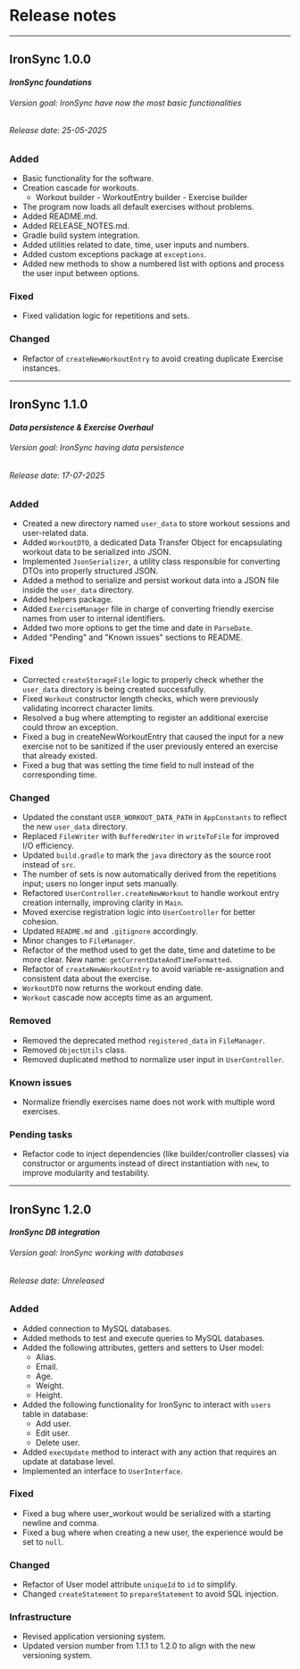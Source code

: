 # Release notes

---

## IronSync 1.0.0

#### *IronSync foundations*
###### Version goal: IronSync have now the most basic functionalities
###### Release date: *25-05-2025*

### Added
- Basic functionality for the software.
- Creation cascade for workouts.
  - Workout builder - WorkoutEntry builder - Exercise builder
- The program now loads all default exercises without problems.
- Added README.md.
- Added RELEASE_NOTES.md.
- Gradle build system integration.
- Added utilities related to date, time, user inputs and numbers.
- Added custom exceptions package at `exceptions`.
- Added new methods to show a numbered list with options and process the user input between options.

### Fixed
- Fixed validation logic for repetitions and sets.

### Changed
- Refactor of `createNewWorkoutEntry` to avoid creating duplicate Exercise instances.

---

## IronSync 1.1.0

#### *Data persistence & Exercise Overhaul*
###### Version goal: IronSync having data persistence
###### Release date: *17-07-2025*

### Added
- Created a new directory named `user_data` to store workout sessions and user-related data.
- Added `WorkoutDTO`, a dedicated Data Transfer Object for encapsulating workout data to be serialized into JSON.
- Implemented `JsonSerializer`, a utility class responsible for converting DTOs into properly structured JSON.
- Added a method to serialize and persist workout data into a JSON file inside the `user_data` directory.
- Added helpers package.
- Added `ExerciseManager` file in charge of converting friendly exercise names from user to internal identifiers.
- Added two more options to get the time and date in `ParseDate`.
- Added "Pending" and "Known issues" sections to README.

### Fixed
- Corrected `createStorageFile` logic to properly check whether the `user_data` directory is being created successfully.
- Fixed `Workout` constructor length checks, which were previously validating incorrect character limits.
- Resolved a bug where attempting to register an additional exercise could throw an exception.
- Fixed a bug in createNewWorkoutEntry that caused the input for a new exercise not to be sanitized if the user previously entered an exercise that already existed.
- Fixed a bug that was setting the time field to null instead of the corresponding time.

### Changed
- Updated the constant `USER_WORKOUT_DATA_PATH` in `AppConstants` to reflect the new `user_data` directory.
- Replaced `FileWriter` with `BufferedWriter` in `writeToFile` for improved I/O efficiency.
- Updated `build.gradle` to mark the `java` directory as the source root instead of `src`.
- The number of sets is now automatically derived from the repetitions input; users no longer input sets manually.
- Refactored `UserController.createNewWorkout` to handle workout entry creation internally, improving clarity in `Main`.
- Moved exercise registration logic into `UserController` for better cohesion.
- Updated `README.md` and `.gitignore` accordingly.
- Minor changes to `FileManager`.
- Refactor of the method used to get the date, time and datetime to be more clear. New name: `getCurrentDateAndTimeFormatted`.
- Refactor of `createNewWorkoutEntry` to avoid variable re-assignation and consistent data about the exercise.
- `WorkoutDTO` now returns the workout ending date.
- `Workout` cascade now accepts time as an argument.

### Removed
- Removed the deprecated method `registered_data` in `FileManager`.
- Removed `ObjectUtils` class.
- Removed duplicated method to normalize user input in `UserController`.

### Known issues
- Normalize friendly exercises name does not work with multiple word exercises.

### Pending tasks
- Refactor code to inject dependencies (like builder/controller classes) via constructor or arguments instead of direct instantiation with `new`, to improve modularity and testability.

---

## IronSync 1.2.0

#### *IronSync DB integration*
###### Version goal: *IronSync working with databases*
###### Release date: *Unreleased*

### Added
- Added connection to MySQL databases.
- Added methods to test and execute queries to MySQL databases.
- Added the following attributes, getters and setters to User model:
  - Alias.
  - Email.
  - Age.
  - Weight.
  - Height.
- Added the following functionality for IronSync to interact with `users` table in database:
  - Add user.
  - Edit user.
  - Delete user.
- Added `execUpdate` method to interact with any action that requires an update at database level.
- Implemented an interface to `UserInterface`.

### Fixed
- Fixed a bug where user_workout would be serialized with a starting newline and comma.
- Fixed a bug where when creating a new user, the experience would be set to `null`.

### Changed
- Refactor of User model attribute `uniqueId` to `id` to simplify.
- Changed `createStatement` to `prepareStatement` to avoid SQL injection.

### Infrastructure
- Revised application versioning system.
- Updated version number from 1.1.1 to 1.2.0 to align with the new versioning system.


